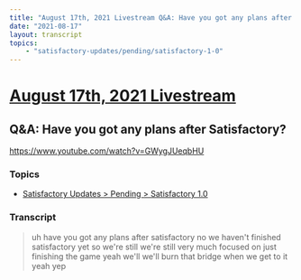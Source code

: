 ```yaml
---
title: "August 17th, 2021 Livestream Q&A: Have you got any plans after Satisfactory?"
date: "2021-08-17"
layout: transcript
topics:
    - "satisfactory-updates/pending/satisfactory-1-0"
---
```

# [August 17th, 2021 Livestream](../2021-08-17.md)
## Q&A: Have you got any plans after Satisfactory?
https://www.youtube.com/watch?v=GWygJUeqbHU

### Topics
* [Satisfactory Updates > Pending > Satisfactory 1.0](../topics/satisfactory-updates/pending/satisfactory-1-0.md)

### Transcript

> uh have you got any plans after satisfactory no we haven't finished satisfactory yet so we're still we're still very much focused on just finishing the game yeah we'll we'll burn that bridge when we get to it yeah yep
